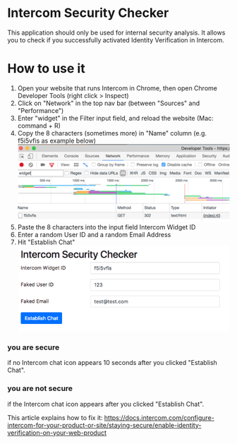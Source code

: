 # Intercom Security Checker 

This application should only be used for internal security analysis. It allows you to check if
you successfully activated Identity Verification in Intercom. 

# How to use it

1) Open your website that runs Intercom in Chrome, then open Chrome Developer Tools (right click > Inspect)
2) Click on "Network" in the top nav bar (between "Sources" and "Performance")
3) Enter "widget" in the Filter input field, and reload the website (Mac: command + R)
4) Copy the 8 characters (sometimes more) in "Name" column (e.g. f5i5vfis as example below)
![alt text](./assets/img/1-widget.png)
5) Paste the 8 characters into the input field Intercom Widget ID
6) Enter a random User ID and a random Email Address
7) Hit "Establish Chat"
![alt text](./assets/img/2-sec-checker.png)

### you are secure
if no Intercom chat icon appears 10 seconds after you clicked "Establish Chat".

### you are not secure
if the Intercom chat icon appears after you clicked "Establish Chat".

This article explains how to fix it: https://docs.intercom.com/configure-intercom-for-your-product-or-site/staying-secure/enable-identity-verification-on-your-web-product


